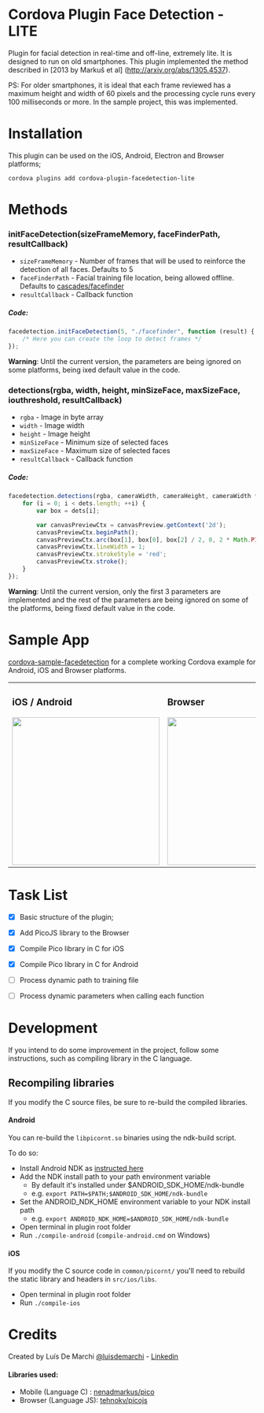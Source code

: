 Cordova Plugin Face Detection - LITE
=======================

Plugin for facial detection in real-time and off-line, extremely lite. It is designed to run on old smartphones.
This plugin implemented the method described in [2013 by Markuš et al] (http://arxiv.org/abs/1305.4537).

PS: For older smartphones, it is ideal that each frame reviewed has a maximum height and width of 60 pixels and the processing cycle runs every 100 milliseconds or more. In the sample project, this was implemented.


# Installation

This plugin can be used on the iOS, Android, Electron and Browser platforms;
```
cordova plugins add cordova-plugin-facedetection-lite
```

# Methods

### initFaceDetection(sizeFrameMemory, faceFinderPath, resultCallback)

* `sizeFrameMemory` - Number of frames that will be used to reinforce the detection of all faces. Defaults to 5
* `faceFinderPath` - Facial training file location, being allowed offline. Defaults to [cascades/facefinder](https://raw.githubusercontent.com/nenadmarkus/pico/c2e81f9d23cc11d1a612fd21e4f9de0921a5d0d9/rnt/cascades/facefinder)
* `resultCallback` - Callback function


##### Code:
```javascript
facedetection.initFaceDetection(5, "./facefinder", function (result) {
    /* Here you can create the loop to detect frames */
});
```
<info>**Warning**: Until the current version, the parameters are being ignored on some platforms, being ixed default value in the code.</info>

### detections(rgba, width, height, minSizeFace, maxSizeFace, iouthreshold, resultCallback)

* `rgba` - Image in byte array
* `width` - Image width
* `height` - Image height
* `minSizeFace` - Minimum size of selected faces
* `maxSizeFace` - Maximum size of selected faces
* `resultCallback` - Callback function

##### Code:
```javascript
facedetection.detections(rgba, cameraWidth, cameraHeight, cameraWidth * 0.2, cameraWidth * 1.2, 0.1, function (dets) {
    for (i = 0; i < dets.length; ++i) {
        var box = dets[i];

        var canvasPreviewCtx = canvasPreview.getContext('2d');
        canvasPreviewCtx.beginPath();
        canvasPreviewCtx.arc(box[1], box[0], box[2] / 2, 0, 2 * Math.PI, false);
        canvasPreviewCtx.lineWidth = 1;
        canvasPreviewCtx.strokeStyle = 'red';
        canvasPreviewCtx.stroke();
    }
});
```
<info>**Warning**: Until the current version, only the first 3 parameters are implemented and the rest of the parameters are being ignored on some of the platforms, being fixed default value in the code.</info>


# Sample App

[cordova-sample-facedetection](https://github.com/luisdemarchi/cordova-sample-facedetection) for a complete working Cordova example for Android, iOS and Browser platforms.

<table>
<tr>
<td>
<h3>iOS / Android</h3>
<img src="https://github.com/luisdemarchi/cordova-plugin-facedetection-lite/raw/a3dd61fa8f7de022b165accaa12d788758698ba3/images/demo-ios.gif"  height="300">
</td>
<td>
<h3>Browser</h3>
<img src="https://github.com/luisdemarchi/cordova-plugin-facedetection-lite/raw/a3dd61fa8f7de022b165accaa12d788758698ba3/images/demo-browser.gif" height="300">
</td>
</tr>
</table>


# Task List

- [x] Basic structure of the plugin;
- [x] Add PicoJS library to the Browser
- [x] Compile Pico library in C for iOS
- [x] Compile Pico library in C for Android
- [ ] Process dynamic path to training file
- [ ] Process dynamic parameters when calling each function


# Development

If you intend to do some improvement in the project, follow some instructions, such as compiling library in the C language.

## Recompiling libraries

If you modify the C source files, be sure to re-build the compiled libraries.

#### Android

You can re-build the `libpicornt.so` binaries using the ndk-build script.

To do so:

- Install Android NDK as [instructed here](https://developer.android.com/ndk/guides/index.html)
- Add the NDK install path to your path environment variable
    - By default it's installed under $ANDROID_SDK_HOME/ndk-bundle
    - e.g. `export PATH=$PATH;$ANDROID_SDK_HOME/ndk-bundle`
- Set the ANDROID_NDK_HOME environment variable to your NDK install path
    - e.g. `export ANDROID_NDK_HOME=$ANDROID_SDK_HOME/ndk-bundle`
- Open terminal in plugin root folder
- Run `./compile-android` (`compile-android.cmd` on Windows)
    
#### iOS

If you modify the C source code in `common/picornt/` you'll need to rebuild the static library and headers in `src/ios/libs`.

- Open terminal in plugin root folder
- Run `./compile-ios`


# Credits

Created by Luís De Marchi [@luisdemarchi](https://github.com/luisdemarchi) - [Linkedin](https://www.linkedin.com/in/luis5/)

#### Libraries used:

  - Mobile (Language C) : [nenadmarkus/pico](https://github.com/nenadmarkus/pico)
  - Browser (Language JS): [tehnokv/picojs](https://github.com/tehnokv/picojs)
